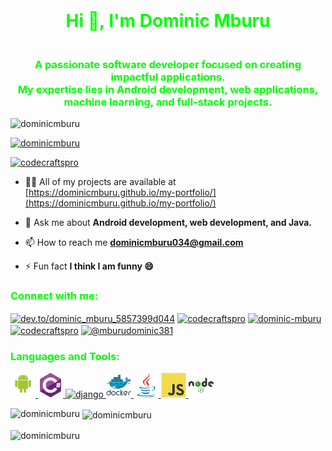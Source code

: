 <h1 align="center" style="color:#00ff00; padding: 20px;">Hi 👋, I'm Dominic Mburu</h1>
<h3 align="center" style="color:#00ff00;">A passionate software developer focused on creating impactful applications.<br>My expertise lies in Android development, web applications, machine learning, and full-stack projects.</h3>

<p align="left"> 
    <img src="https://komarev.com/ghpvc/?username=dominicmburu&label=Profile%20views&color=0e75b6&style=flat" alt="dominicmburu" />
</p>

<p align="left"> 
    <a href="https://github.com/ryo-ma/github-profile-trophy"><img src="https://github-profile-trophy.vercel.app/?username=dominicmburu" alt="dominicmburu" /></a>
</p>

<p align="left"> 
    <a href="https://twitter.com/codecraftspro" target="blank"><img src="https://img.shields.io/twitter/follow/codecraftspro?logo=twitter&style=for-the-badge" alt="codecraftspro" /></a> 
</p>

- 👨‍💻 All of my projects are available at [https://dominicmburu.github.io/my-portfolio/](https://dominicmburu.github.io/my-portfolio/)

- 💬 Ask me about **Android development, web development, and Java.**

- 📫 How to reach me **dominicmburu034@gmail.com**

- ⚡ Fun fact **I think I am funny 😄**

<h3 align="left" style="color:#00ff00;">Connect with me:</h3>
<p align="left">
    <a href="https://dev.to/dev.to/dominic_mburu_5857399d044" target="blank"><img align="center" src="https://raw.githubusercontent.com/rahuldkjain/github-profile-readme-generator/master/src/images/icons/Social/devto.svg" alt="dev.to/dominic_mburu_5857399d044" height="30" width="40" /></a>
    <a href="https://twitter.com/codecraftspro" target="blank"><img align="center" src="https://raw.githubusercontent.com/rahuldkjain/github-profile-readme-generator/master/src/images/icons/Social/twitter.svg" alt="codecraftspro" height="30" width="40" /></a>
    <a href="https://linkedin.com/in/dominic-mburu-b77357276/" target="blank"><img align="center" src="https://raw.githubusercontent.com/rahuldkjain/github-profile-readme-generator/master/src/images/icons/Social/linked-in-alt.svg" alt="dominic-mburu" height="30" width="40" /></a>
    <a href="https://instagram.com/codecraftspro" target="blank"><img align="center" src="https://raw.githubusercontent.com/rahuldkjain/github-profile-readme-generator/master/src/images/icons/Social/instagram.svg" alt="codecraftspro" height="30" width="40" /></a>
    <a href="https://medium.com/@mburudominic381" target="blank"><img align="center" src="https://raw.githubusercontent.com/rahuldkjain/github-profile-readme-generator/master/src/images/icons/Social/medium.svg" alt="@mburudominic381" height="30" width="40" /></a>
</p>

<h3 align="left" style="color:#00ff00;">Languages and Tools:</h3>
<p align="left">
    <a href="https://developer.android.com" target="_blank" rel="noreferrer">
        <img src="https://raw.githubusercontent.com/devicons/devicon/master/icons/android/android-original-wordmark.svg" alt="android" width="40" height="40" />
    </a>
    <a href="https://www.w3schools.com/cs/" target="_blank" rel="noreferrer">
        <img src="https://raw.githubusercontent.com/devicons/devicon/master/icons/csharp/csharp-original.svg" alt="csharp" width="40" height="40" />
    </a>
    <a href="https://www.djangoproject.com/" target="_blank" rel="noreferrer">
        <img src="https://cdn.worldvectorlogo.com/logos/django.svg" alt="django" width="40" height="40" />
    </a>
    <a href="https://www.docker.com/" target="_blank" rel="noreferrer">
        <img src="https://raw.githubusercontent.com/devicons/devicon/master/icons/docker/docker-original-wordmark.svg" alt="docker" width="40" height="40" />
    </a>
    <a href="https://www.java.com" target="_blank" rel="noreferrer">
        <img src="https://raw.githubusercontent.com/devicons/devicon/master/icons/java/java-original.svg" alt="java" width="40" height="40" />
    </a>
    <a href="https://developer.mozilla.org/en-US/docs/Web/JavaScript" target="_blank" rel="noreferrer">
        <img src="https://raw.githubusercontent.com/devicons/devicon/master/icons/javascript/javascript-original.svg" alt="javascript" width="40" height="40" />
    </a>
    <a href="https://nodejs.org" target="_blank" rel="noreferrer">
        <img src="https://raw.githubusercontent.com/devicons/devicon/master/icons/nodejs/nodejs-original-wordmark.svg" alt="nodejs" width="40" height="40" />
    </a>
</p>

<p><img align="left" src="https://github-readme-stats.vercel.app/api/top-langs?username=dominicmburu&show_icons=true&locale=en&layout=compact" alt="dominicmburu" /></p>
<p>&nbsp;<img align="center" src="https://github-readme-stats.vercel.app/api?username=dominicmburu&show_icons=true&locale=en" alt="dominicmburu" /></p>
<p><img align="center" src="https://github-readme-streak-stats.herokuapp.com/?user=dominicmburu&" alt="dominicmburu" /></p>
